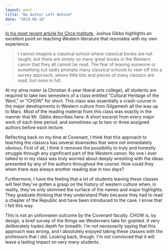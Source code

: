 ```yaml
---
layout: post
title: "No Author Left Behind"
date: "2019-08-18"
---
```


[In his most recent article for Circe Institute](https://www.circeinstitute.org/blog/5-common-misconceptions-about-classical-education), Joshua Gibbs highlights an excellent point on teaching Western literature that resonates with my own experience.

> I cannot imagine a classical school where classical books are not taught, but there are simply so many great books in the Western canon that they all cannot be read. The fear of leaving someone or something out sadly prompts many classical schools to veer off into a survey approach, where little bits and pieces of many classics are read, but none in full.

At my alma mater (a Christian 4-year liberal arts college), all students are required to take two semesters of a class entitled "Cultural Heritage of the West," or "CHOW" for short. This class was essentially a crash-course in the major developments in Western culture from Gilgamesh all the way up to Marx. Most of the reading material from this class was exactly in the manner that Mr. Gibbs describes here: A short excerpt from every major work of each time period, and sometimes up to two or three assigned authors before each lecture.

Reflecting back on my time at Covenant, I think that this approach to teaching the classics has several downsides that were not immediately obvious. First of all, I think it removes the possibility to truly and honestly struggle through any significant part of the Western canon. No one I ever talked to in my class was truly worried about deeply wrestling with the ideas presented by any of the authors throughout the course. How could they when there was always another reading due in two days?

Furthermore, I have the feeling that a lot of students leaving these classes will feel they've gotten a grasp on the history of western culture when, in reality, they've only skimmed the surface of the names and major highlights. They graduate thinking that they understand Plato because they had to read a chapter of the Republic and have been introduced to the cave. I know that I felt this way.

This is not an unforeseen outcome by the Covenant faculty. CHOW is, by design, a brief survey of the things we Westerners take for granted. It very deliberately trades depth for breadth. I'm not necessarily saying that this approach was wrong, and I absolutely enjoyed taking these classes with the professors that I did. Looking back, though, I'm not convinced that it will leave a lasting impact on very many students.
